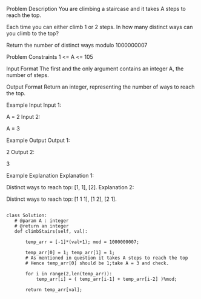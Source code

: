 Problem Description
You are climbing a staircase and it takes A steps to reach the top.

Each time you can either climb 1 or 2 steps. In how many distinct ways can you climb to the top?

Return the number of distinct ways modulo 1000000007



Problem Constraints
1 <= A <= 105



Input Format
The first and the only argument contains an integer A, the number of steps.



Output Format
Return an integer, representing the number of ways to reach the top.



Example Input
Input 1:

 A = 2
Input 2:

 A = 3


Example Output
Output 1:

 2
Output 2:

 3


Example Explanation
Explanation 1:

 Distinct ways to reach top: [1, 1], [2].
Explanation 2:

 Distinct ways to reach top: [1 1 1], [1 2], [2 1].
 
 
 
 ```
 
 class Solution:
	# @param A : integer
	# @return an integer
	def climbStairs(self, val):

        temp_arr = [-1]*(val+1); mod = 1000000007;

        temp_arr[0] = 1; temp_arr[1] = 1;
        # As mentioned in question it takes A steps to reach the top
        # Hence temp_arr[0] should be 1;take A = 3 and check.

        for i in range(2,len(temp_arr)):
            temp_arr[i] = ( temp_arr[i-1] + temp_arr[i-2] )%mod;
        
        return temp_arr[val];


 
 ```
